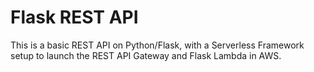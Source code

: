 # Flask REST API 

This is a basic REST API on Python/Flask, with a Serverless Framework setup to launch the REST API Gateway and Flask Lambda in AWS.